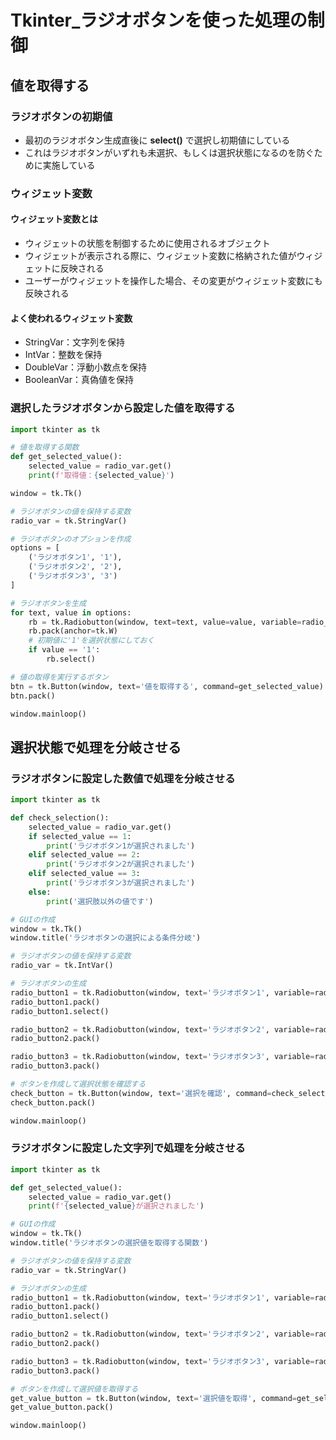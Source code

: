 # Tkinter_ラジオボタンを使った処理の制御

## 値を取得する

### ラジオボタンの初期値

* 最初のラジオボタン生成直後に __select()__ で選択し初期値にしている
* これはラジオボタンがいずれも未選択、もしくは選択状態になるのを防ぐために実施している

### ウィジェット変数

#### ウィジェット変数とは

 * ウィジェットの状態を制御するために使用されるオブジェクト
 * ウィジェットが表示される際に、ウィジェット変数に格納された値がウィジェットに反映される
 * ユーザーがウィジェットを操作した場合、その変更がウィジェット変数にも反映される

#### よく使われるウィジェット変数

 * StringVar：文字列を保持
 * IntVar：整数を保持
 * DoubleVar：浮動小数点を保持
 * BooleanVar：真偽値を保持

### 選択したラジオボタンから設定した値を取得する

```python
import tkinter as tk

# 値を取得する関数
def get_selected_value():
    selected_value = radio_var.get()
    print(f'取得値：{selected_value}')

window = tk.Tk()

# ラジオボタンの値を保持する変数
radio_var = tk.StringVar()

# ラジオボタンのオプションを作成
options = [
    ('ラジオボタン1', '1'),
    ('ラジオボタン2', '2'),
    ('ラジオボタン3', '3')
]

# ラジオボタンを生成
for text, value in options:
    rb = tk.Radiobutton(window, text=text, value=value, variable=radio_var)
    rb.pack(anchor=tk.W)
    # 初期値に'1'を選択状態にしておく
    if value == '1':
        rb.select()

# 値の取得を実行するボタン
btn = tk.Button(window, text='値を取得する', command=get_selected_value)
btn.pack()

window.mainloop()
```

## 選択状態で処理を分岐させる

### ラジオボタンに設定した数値で処理を分岐させる

```python
import tkinter as tk

def check_selection():
    selected_value = radio_var.get()
    if selected_value == 1:
        print('ラジオボタン1が選択されました')
    elif selected_value == 2:
        print('ラジオボタン2が選択されました')
    elif selected_value == 3:
        print('ラジオボタン3が選択されました')
    else:
        print('選択肢以外の値です')

# GUIの作成
window = tk.Tk()
window.title('ラジオボタンの選択による条件分岐')

# ラジオボタンの値を保持する変数
radio_var = tk.IntVar()

# ラジオボタンの生成
radio_button1 = tk.Radiobutton(window, text='ラジオボタン1', variable=radio_var, value=1)
radio_button1.pack()
radio_button1.select()

radio_button2 = tk.Radiobutton(window, text='ラジオボタン2', variable=radio_var, value=2)
radio_button2.pack()

radio_button3 = tk.Radiobutton(window, text='ラジオボタン3', variable=radio_var, value=3)
radio_button3.pack()

# ボタンを作成して選択状態を確認する
check_button = tk.Button(window, text='選択を確認', command=check_selection)
check_button.pack()

window.mainloop()
```

### ラジオボタンに設定した文字列で処理を分岐させる

```python
import tkinter as tk

def get_selected_value():
    selected_value = radio_var.get()
    print(f'{selected_value}が選択されました')

# GUIの作成
window = tk.Tk()
window.title('ラジオボタンの選択値を取得する関数')

# ラジオボタンの値を保持する変数
radio_var = tk.StringVar()

# ラジオボタンの生成
radio_button1 = tk.Radiobutton(window, text='ラジオボタン1', variable=radio_var, value='選択肢1')
radio_button1.pack()
radio_button1.select()

radio_button2 = tk.Radiobutton(window, text='ラジオボタン2', variable=radio_var, value='選択肢2')
radio_button2.pack()

radio_button3 = tk.Radiobutton(window, text='ラジオボタン3', variable=radio_var, value='選択肢3')
radio_button3.pack()

# ボタンを作成して選択値を取得する
get_value_button = tk.Button(window, text='選択値を取得', command=get_selected_value)
get_value_button.pack()

window.mainloop()
```
